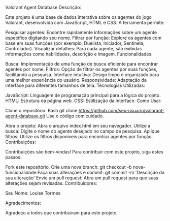 Valorant Agent Database
Descrição:

Este projeto é uma base de dados interativa sobre os agentes do jogo Valorant, desenvolvida com JavaScript, HTML e CSS. A ferramenta permite:

Pesquisar agentes: Encontre rapidamente informações sobre um agente específico digitando seu nome.
Filtrar por função: Explore os agentes com base em suas funções (por exemplo, Duelista, Iniciador, Sentinela, Controlador).
Visualizar detalhes: Para cada agente, são exibidas informações como habilidades, descrição e imagem.
Funcionalidades:

Busca: Implementação de uma função de busca eficiente para encontrar agentes por nome.
Filtros: Opção de filtrar os agentes por suas funções, facilitando a pesquisa.
Interface intuitiva: Design limpo e organizado para uma melhor experiência do usuário.
Responsividade: Adaptação da interface para diferentes tamanhos de tela.
Tecnologias Utilizadas:

JavaScript: Linguagem de programação principal para a lógica do projeto.
HTML: Estrutura da página web.
CSS: Estilização da interface.
Como Usar:

Clone o repositório:
Bash
git clone https://github.com/seu-usuario/valorant-agent-database.git
Use o código com cuidado.

Abra o projeto: Abra o arquivo index.html em seu navegador.
Utilize a busca: Digite o nome do agente desejado no campo de pesquisa.
Aplique filtros: Utilize os filtros disponíveis para encontrar agentes por função.
Contribuições:

Contribuições são bem-vindas! Para contribuir com este projeto, siga estes passos:

Fork este repositório.
Crie uma nova branch: git checkout -b nova-funcionalidade
Faça suas alterações e commit: git commit -m 'Descrição da sua alteração'
Envie um pull request: Abra um pull request para que suas alterações sejam revisadas.
Contribuidores:

Seu Nome: Louise Tormes

Agradecimentos:

Agradeço a todos que contribuíram para este projeto.
